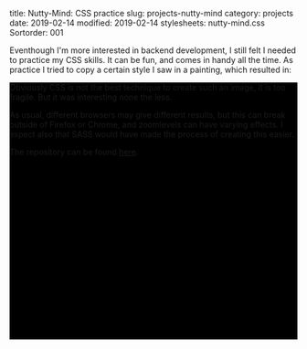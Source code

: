 title: Nutty-Mind: CSS practice
slug: projects-nutty-mind
category: projects
date: 2019-02-14
modified: 2019-02-14
stylesheets: nutty-mind.css
Sortorder: 001

Eventhough I'm more interested in backend development, I still felt I needed to practice my CSS skills. It can be fun, and comes in handy all the time. As practice I tried to copy a certain style I saw in a painting, which resulted in:

<script>
<!--
	// This is pure padding that pelican won't execute but does consider when
	// determining the size of the article in the homepage/index overview.
//-->
</script>	

<div class="nutty-mind-container" style="
			width: 100%;
			min-height: 450px;
			text-align; center;
			background: black;

			">
	<div style="float: left; width: 50%; height: 10px;"></div>
	{% from 'nutty-mind.html' import fig_wrap %}
	{{ fig_wrap() }}
</div>
<br/>

The example I had seen before was drawn on a wall in a hostel:

<img src="./images/projects/nutty-mind/example.jpg">

Obviously CSS is not the best technique to create such an image, it is too fragile. But it was interesting none the less.

As usual, different browsers may give different results, but this can break outside of Firefox or Chrome, and zoomlevels can have varying effects. I expect also that SASS would have made the process of creating this easier.

The repository can be found [here](https://github.io/dzet/nutty_mind).


